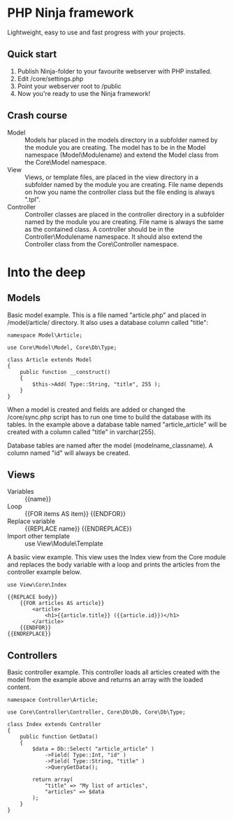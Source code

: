 PHP Ninja framework
===================
Lightweight, easy to use and fast progress with your projects.

Quick start
-----------

1.   Publish Ninja-folder to your favourite webserver with PHP installed.
2. 	Edit /core/settings.php
3. 	Point your webserver root to /public
4. 	Now you're ready to use the Ninja framework!

Crash course
------------

<dl>
	<dt>Model</dt>
	<dd>Models har placed in the models directory in a subfolder named by the module you are creating. The model has to be in the Model namespace (Model\Modulename) and extend the Model class from the Core\Model namespace.</dd>
	<dt>View</dt>
	<dd>Views, or template files, are placed in the view directory in a subfolder named by the module you are creating. File name depends on how you name the controller class but the file ending is always ".tpl".</dd>
	<dt>Controller</dt>
	<dd>Controller classes are placed in the controller directory in a subfolder named by the module you are creating. File name is always the same as the contained class. A controller should be in the Controller\Modulename namespace. It should also extend the Controller class from the Core\Controller namespace.</dd>
</dl>

Into the deep
=============

Models
------

Basic model example. This is a file named "article.php" and placed in /model/article/ directory. It also uses a database column called "title":

	namespace Model\Article;

	use Core\Model\Model, Core\Db\Type;

	class Article extends Model
	{
		public function __construct()
		{
			$this->Add( Type::String, "title", 255 );
		}
	}

When a model is created and fields are added or changed the /core/sync.php script has to run one time to build the database with its tables. In the example above a database table named "article_article" will be created with a column called "title" in varchar(255).

Database tables are named after the model (modelname_classname). A column named "id" will always be created.

Views
-----

<dl>
	<dt>Variables</dt>
	<dd>{{name}}</dd>
	<dt>Loop</dt>
	<dd>{{FOR items AS item}} {{ENDFOR}}</dd>
	<dt>Replace variable</dt>
	<dd>{{REPLACE name}} {{ENDREPLACE}}</dd>
	<dt>Import other template</dt>
	<dd>use View\Module\Template</dd>
</dl>

A basiic view example. This view uses the Index view from the Core module and replaces the body variable with a loop and prints the articles from the controller example below.

	use View\Core\Index
	
	{{REPLACE body}}
		{{FOR articles AS article}}
			<article>
				<h1>{{article.title}} ({{article.id}})</h1>
			</article>
		{{ENDFOR}}
	{{ENDREPLACE}}

Controllers
-----------

Basic controller example. This controller loads all articles created with the model from the example above and returns an array with the loaded content.

	namespace Controller\Article;

	use Core\Controller\Controller, Core\Db\Db, Core\Db\Type;

	class Index extends Controller
	{
		public function GetData()
		{
			$data = Db::Select( "article_article" )
				->Field( Type::Int, "id" )
				->Field( Type::String, "title" )
				->QueryGetData();

			return array(
				"title" => "My list of articles",
				"articles" => $data
			);
		}
	}

